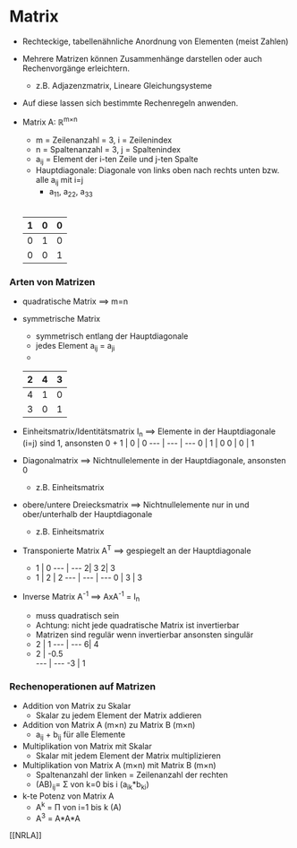 # Matrix
+ Rechteckige, tabellenähnliche Anordnung von Elementen (meist Zahlen)
+ Mehrere Matrizen können Zusammenhänge darstellen oder auch Rechenvorgänge erleichtern.
	+ z.B. Adjazenzmatrix, Lineare Gleichungsysteme
+ Auf diese lassen sich bestimmte Rechenregeln anwenden.
+ Matrix A: ℝ<sup>m×n</sup>  
	+ m = Zeilenanzahl = 3,  i = Zeilenindex
	+ n = Spaltenanzahl = 3,  j = Spaltenindex
	+ a<sub>ij</sub> = Element der i-ten Zeile und j-ten Spalte
	+ Hauptdiagonale: Diagonale von links oben nach rechts unten bzw. alle  a<sub>ij</sub> mit i=j
		+ a<sub>11</sub>, a<sub>22</sub>, a<sub>33</sub>
	<br>

	1 | 0 | 0 
	--- | --- | ---
	0 | 1 | 0 
	0 | 0 | 1 

### Arten von Matrizen
+ quadratische Matrix ==> m=n
+ symmetrische Matrix
	+ symmetrisch entlang der Hauptdiagonale
	+ jedes Element a<sub>ij</sub> = a<sub>ji</sub>
	+ 
	2 | 4 | 3 
	--- | --- | ---
	4 | 1 | 0 
	3 | 0| 1 
+ Einheitsmatrix/Identitätsmatrix I<sub>n</sub> ==> Elemente in der Hauptdiagonale (i=j) sind 1, ansonsten 0
	+ 
	1 | 0 | 0 
	--- | --- | ---
	0 | 1 | 0 
	0 | 0 | 1 
+ Diagonalmatrix ==> Nichtnullelemente in der Hauptdiagonale, ansonsten 0
	+ z.B. Einheitsmatrix
+ obere/untere Dreiecksmatrix ==> Nichtnullelemente nur in und ober/unterhalb der Hauptdiagonale
	+ z.B. Einheitsmatrix
+ Transponierte Matrix A<sup>T</sup> ==> gespiegelt an der Hauptdiagonale
	+ 1 | 0 
	--- | ---
	2| 3
	2| 3
	+ 1 | 2 | 2 
	--- | --- | ---
	0 | 3 | 3 
	
+ Inverse Matrix A<sup>-1</sup> ==> AxA<sup>-1</sup> = I<sub>n</sub>
	+ muss quadratisch sein
	+ Achtung: nicht jede quadratische Matrix ist invertierbar
	+ Matrizen sind regulär wenn invertierbar ansonsten singulär
	+ 2 | 1 
	--- | ---
	6| 4
	+ 2 | -0.5  
	--- | --- 
	-3 | 1 
	
### Rechenoperationen auf Matrizen
+ Addition von Matrix zu Skalar
	+ Skalar zu jedem Element der Matrix addieren
+  Addition von Matrix A (m×n) zu Matrix B (m×n)
	+ a<sub>ij</sub> + b<sub>ij</sub> für alle Elemente
+ Multiplikation von Matrix mit Skalar
	+ Skalar mit jedem Element der Matrix multiplizieren
+  Multiplikation von Matrix A (m×n) mit Matrix B (m×n)
	+  Spaltenanzahl der linken = Zeilenanzahl der rechten
	+ (AB)<sub>ij</sub>= Σ von k=0 bis i (a<sub>ik</sub>*b<sub>ki</sub>)
+ k-te Potenz von Matrix A
	+ A<sup>k</sup> = Π von i=1 bis k (A)
	+  A<sup>3</sup> = A\*A\*A


[[NRLA]]